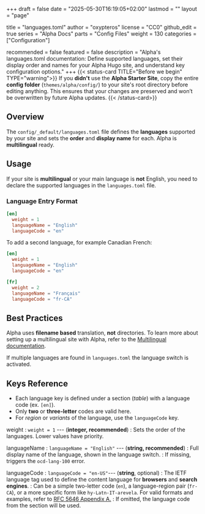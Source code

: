 +++
draft = false
date = "2025-05-30T16:19:05+02:00"
lastmod = ""
layout = "page"

title = "languages.toml"
author = "oxypteros"
license = "CC0"
github_edit = true
series = "Alpha Docs"
  parts = "Config Files"
  weight = 130
categories = ["Configuration"]

recommended = false
featured = false
description = "Alpha's languages.toml documentation: Define supported languages, set their display order and names for your Alpha Hugo site, and understand key configuration options."
+++
{{< status-card TITLE="Before we begin" TYPE="warning">}}
If you **didn't** use the **Alpha Starter Site**, copy the entire **config folder** (`themes/alpha/config/`) to your site's root directory before editing anything. 
This ensures that your changes are preserved and won’t be overwritten by future Alpha updates.
{{< /status-card>}}

## Overview
The `config/_default/languages.toml` file defines the **languages** supported by your site and sets the **order** and **display name** for each. Alpha is **multilingual** ready.

## Usage
If your site is **multilingual** or your main language is **not** English, you need to declare the supported languages in the `languages.toml` file.

### Language Entry Format

```toml
[en]
  weight = 1
  languageName = "English"
  languageCode = "en"
```
To add a second language, for example Canadian French:
```toml
[en]
  weight = 1
  languageName = "English"
  languageCode = "en"

[fr]
  weight = 2
  languageName = "Français"
  languageCode = "fr-CA"
``` 
## Best Practices
Alpha uses **filename based** translation, **not** directories. To learn more about setting up a multilingual site with Alpha, refer to the [Multilingual documentation](/docs/multilingual).

If multiple languages are found in `languages.toml` the language switch is activated.

## Keys Reference
- Each language key is defined under a section (*table*) with a language code (ex. `[en]`). 
- Only **two** or **three-letter** codes are valid here. 
- For *region* or *variants* of the language, use the `languageCode` key.

weight 
: `weight = 1` --- (**integer, recommended**)
: Sets the order of the languages. Lower values have priority. 

languageName
: `languageName = "English"` --- (**string, recommended**)
: Full display name of the language, shown in the language switch.
: If missing, triggers the `ocd-lang-100` error.

languageCode 
: `languageCode = "en-US"`--- (**string**, optional)
: The IETF language tag used to define the content language for **browsers** and **search engines**.
: Can be a simple two-letter code (`en`), a language-region pair (`fr-CA`), or a more specific form like `hy-Latn-IT-arevela`. For valid formats and examples, refer to [RFC 5646 Appendix A.](https://datatracker.ietf.org/doc/html/rfc5646#appendix-A)
: If omitted, the language code from the section will be used. 
